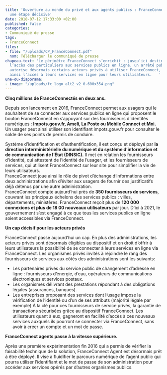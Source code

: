 ```yaml
---
title: 'Ouverture au monde du privé et aux agents publics : FranceConnect franchit
  une étape décisive'
date: 2018-07-12 17:33:00 +02:00
published: false
categories:
- Communiqué de presse
tags:
- FranceConnect
files:
- file: "/uploads/CP_FranceConnect.pdf"
  nom: Télécharger le communiqué de presse
chapeau-text: 'Le périmètre FranceConnect s’enrichit : jusqu’ici destiné à faciliter
  l’accès des particuliers aux services publics en ligne, un arrêté publié ce jour
  autorise désormais certains acteurs privés à utiliser FranceConnect, et à faciliter
  ainsi l’accès à leurs services en ligne pour leurs utilisateurs.   '
une-ou-diaporama:
- image: "/uploads/fc_logo_alt2_v2_0-600x354.png"
---
```


**Cinq millions de FranceConnectés en deux ans.**
 
Depuis son lancement en 2016, FranceConnect permet aux usagers qui le souhaitent de se connecter aux services publics en ligne qui proposent le bouton FranceConnect en s’appuyant sur des fournisseurs d’identités numériques : **Impots.gouv.fr, Ameli, La Poste ou Mobile Connect et Moi.** Un usager peut ainsi utiliser son identifiant impots.gouv.fr pour consulter le solde de ses points de permis de conduire. 

Système d’identification et d’authentification, il est conçu et déployé par **la direction interministérielle du numérique et du système d’information et de communication de l’État (DINSIC).** Il met en relation les fournisseurs d'identité, qui attestent de l’identité de l’usager, et les fournisseurs de services, qui utilisent FranceConnect sur leur site pour simplifier la vie de leurs utilisateurs.  
FranceConnect joue ainsi le rôle de pivot d’échange d’informations entre deux administrations afin d’éviter aux usagers de fournir des justificatifs déjà détenus par une autre administration.  
FranceConnect compte aujourd’hui près de **350 fournisseurs de services**, couvrant les principaux échelons des services publics : villes, départements, ministères. FranceConnect reçoit plus de **120 000 connexions et plus de 18 00 nouveaux utilisateurs** par jour. D’ici à 2021, le gouvernement s’est engagé à ce que tous les services publics en ligne soient accessibles via FranceConnect. 

**Un cap décisif pour les acteurs privés** 

FranceConnect passe aujourd’hui un cap. En plus des administrations, les acteurs privés sont désormais éligibles au dispositif et en droit d’offrir à leurs utilisateurs la possibilité de se connecter à leurs services en ligne via FranceConnect.  Les organismes privés invités à rejoindre le rang des fournisseurs de services aux côtés des administrations sont les suivants:  
* Les partenaires privés du service public de changement d’adresse en ligne : fournisseurs d’énergie, d’eau, opérateurs de communications électroniques et services postaux. 
* Les organismes délivrant des prestations répondant à des obligations légales (assurances, banques). 
* Les entreprises proposant des services dont l’usage impose la vérification de l’identité ou d’un de ses attributs (majorité légale par exemple) 
À la clé pour ces fournisseurs de service privés, la garantie de transactions sécurisées grâce au dispositif FranceConnect. Les utilisateurs quant à eux, gagneront en facilité d’accès à ces nouveaux services auxquels ils pourront se connecter via FranceConnect, sans avoir à créer un compte et un mot de passe.  
 
**FranceConnect agents passe à la vitesse supérieure.**
 
Après une première expérimentation fin 2016 qui a permis de vérifier la faisabilité technique de la solution, FranceConnect Agent est désormais prêt à être déployé. Il vise à fluidifier le parcours numérique de l’agent public qui pourra utiliser l’identifiant et le mot de passe de son administration pour accéder aux services opérés par d’autres organismes publics.
